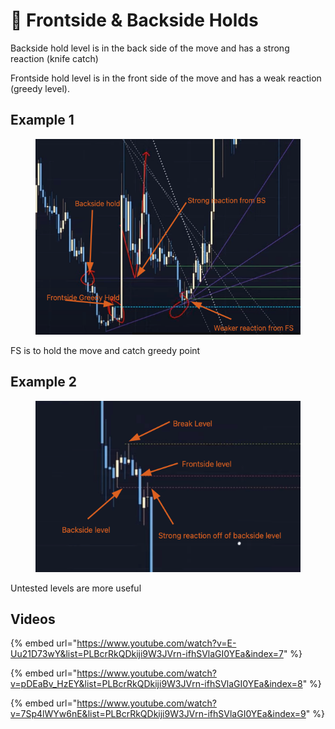 # 🔀 Frontside & Backside Holds

Backside hold level is in the back side of the move and has a strong reaction (knife catch)

Frontside hold level is in the front side of the move and has a weak reaction (greedy level).

## Example 1

<figure><img src="../../.gitbook/assets/image (8).png" alt=""><figcaption></figcaption></figure>

FS is to hold the move and catch greedy point

## Example 2

<figure><img src="../../.gitbook/assets/image.png" alt=""><figcaption></figcaption></figure>

Untested levels are more useful

## Videos

{% embed url="https://www.youtube.com/watch?v=E-Uu21D73wY&list=PLBcrRkQDkiji9W3JVrn-ifhSVlaGI0YEa&index=7" %}

{% embed url="https://www.youtube.com/watch?v=pDEaBv_HzEY&list=PLBcrRkQDkiji9W3JVrn-ifhSVlaGI0YEa&index=8" %}

{% embed url="https://www.youtube.com/watch?v=7Sp4lWYw6nE&list=PLBcrRkQDkiji9W3JVrn-ifhSVlaGI0YEa&index=9" %}

